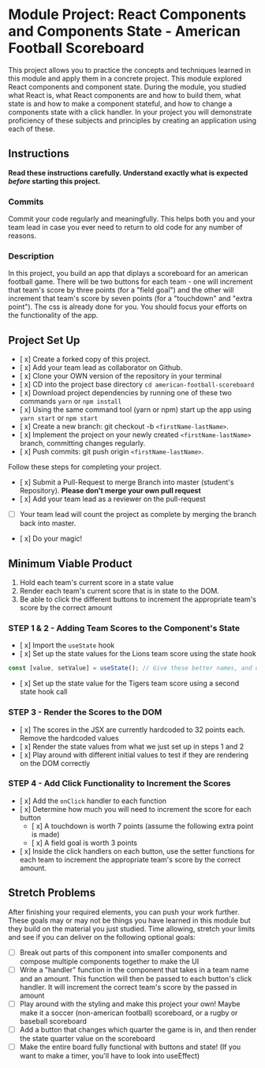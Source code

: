# Module Project: React Components and Components State - American Football Scoreboard

This project allows you to practice the concepts and techniques learned in this module and apply them in a concrete project. This module explored React components and component state. During the module, you studied what React is, what React components are and how to build them, what state is and how to make a component stateful, and how to change a components state with a click handler. In your project you will demonstrate proficiency of these subjects and principles by creating an application using each of these.

## Instructions

**Read these instructions carefully. Understand exactly what is expected _before_ starting this project.**

### Commits

Commit your code regularly and meaningfully. This helps both you and your team lead in case you ever need to return to old code for any number of reasons.

### Description

In this project, you build an app that diplays a scoreboard for an american football game. There will be two buttons for each team - one will increment that team's score by three points (for a "field goal") and the other will increment that team's score by seven points (for a "touchdown" and "extra point"). The css is already done for you. You should focus your efforts on the functionality of the app.

## Project Set Up

- [ x] Create a forked copy of this project.
- [ x] Add your team lead as collaborator on Github.
- [ x] Clone your OWN version of the repository in your terminal
- [ x] CD into the project base directory `cd american-football-scoreboard`
- [ x] Download project dependencies by running one of these two commands `yarn` or `npm install`
- [ x] Using the same command tool (yarn or npm) start up the app using `yarn start` or `npm start`
- [ x] Create a new branch: git checkout -b `<firstName-lastName>`.
- [ x] Implement the project on your newly created `<firstName-lastName>` branch, committing changes regularly.
- [ x] Push commits: git push origin `<firstName-lastName>`.

Follow these steps for completing your project.

- [ x] Submit a Pull-Request to merge <firstName-lastName> Branch into master (student's Repository). **Please don't merge your own pull request**
- [ x] Add your team lead as a reviewer on the pull-request
- [ ] Your team lead will count the project as complete by merging the branch back into master.
- [ x] Do your magic!

## Minimum Viable Product

1. Hold each team's current score in a state value
2. Render each team's current score that is in state to the DOM.
3. Be able to click the different buttons to increment the appropriate team's score by the correct amount

### STEP 1 & 2 - Adding Team Scores to the Component's State

- [ x] Import the `useState` hook
- [ x] Set up the state values for the Lions team score using the state hook

```js
const [value, setValue] = useState(); // Give these better names, and decide whether you want to pass an initial score into the state hook as the initialValue
```

- [ x] Set up the state value for the Tigers team score using a second state hook call

### STEP 3 - Render the Scores to the DOM

- [ x] The scores in the JSX are currently hardcoded to 32 points each. Remove the hardcoded values
- [ x] Render the state values from what we just set up in steps 1 and 2
- [ x] Play around with different initial values to test if they are rendering on the DOM correctly

### STEP 4 - Add Click Functionality to Increment the Scores

- [ x] Add the `onClick` handler to each function
- [ x] Determine how much you will need to increment the score for each button
  - [ x] A touchdown is worth 7 points (assume the following extra point is made)
  - [ x] A field goal is worth 3 points
- [ x] Inside the click handlers on each button, use the setter functions for each team to increment the appropriate team's score by the correct amount.

## Stretch Problems

After finishing your required elements, you can push your work further. These goals may or may not be things you have learned in this module but they build on the material you just studied. Time allowing, stretch your limits and see if you can deliver on the following optional goals:

- [ ] Break out parts of this component into smaller components and compose multiple components together to make the UI
- [ ] Write a "handler" function in the component that takes in a team name and an amount. This function will then be passed to each button's click handler. It will increment the correct team's score by the passed in amount
- [ ] Play around with the styling and make this project your own! Maybe make it a soccer (non-american football) scoreboard, or a rugby or baseball scoreboard
- [ ] Add a button that changes which quarter the game is in, and then render the state quarter value on the scoreboard
- [ ] Make the entire board fully functional with buttons and state! (If you want to make a timer, you'll have to look into useEffect)

